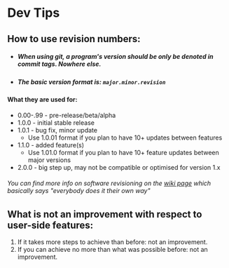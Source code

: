 # Dev Tips

## How to use revision numbers:
* ##### When using git, a program's _version_ should be only be denoted in _commit tags_. Nowhere else.
* ##### The basic version format is: `major.minor.revision`
#### What they are used for:
* 0.00-.99 - pre-release/beta/alpha
* 1.0.0 - initial stable release
* 1.0.1 - bug fix, minor update 
    * Use 1.0.01 format if you plan to have 10+ updates between features
* 1.1.0 - added feature(s)
    * Use 1.01.0 format if you plan to have 10+ feature updates between major versions
* 2.0.0 - big step up, may not be compatible or optimised for version 1.x
###### You can find more info on software revisioning on the [wiki page](http://wikipedia.org/wiki/Software_versioning) which basically says "everybody does it their own way"

## What is not an improvement with respect to user-side features:
1. If it takes more steps to achieve than before: not an improvement.
2. If you can achieve no more than what was possible before: not an improvement.

